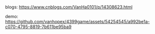 blogs: https://www.cnblogs.com/VanHa0101/p/14308623.html

demo:
https://github.com/vanhopex/4399game/assets/54254545/a992be1a-c070-4795-8819-7b611be95ba9
